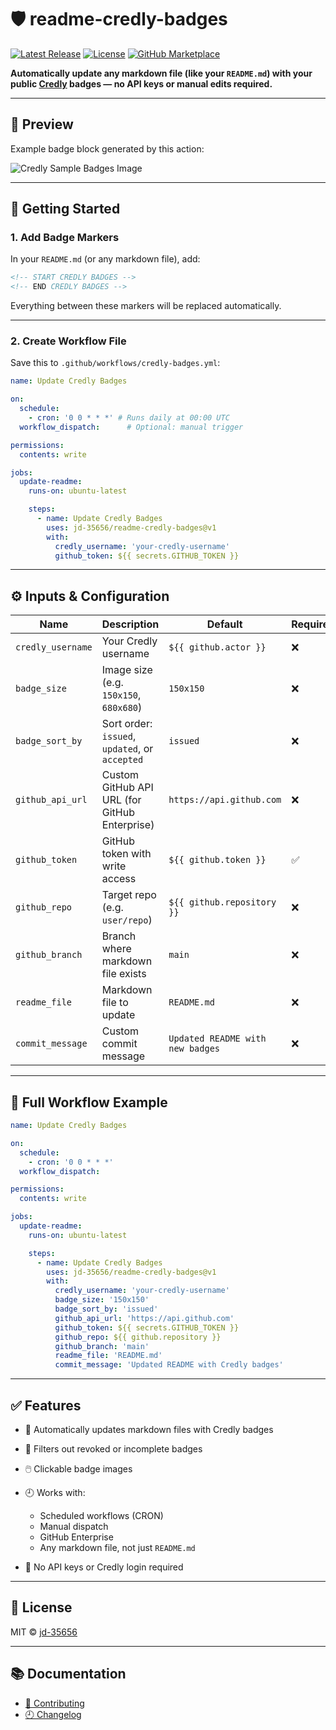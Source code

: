 # 🛡️ readme-credly-badges

[![Latest Release](https://img.shields.io/github/release/jd-35656/readme-credly-badges.svg?style=flat-square)](https://github.com/jd-35656/readme-credly-badges/releases)
[![License](https://img.shields.io/github/license/jd-35656/readme-credly-badges?style=flat-square)](LICENSE)
[![GitHub Marketplace](https://img.shields.io/badge/Marketplace-readme--credly--badges-blue?logo=github&style=flat-square)](https://github.com/marketplace/actions/readme-credly-badges)

**Automatically update any markdown file (like your `README.md`) with your public [Credly](https://www.credly.com/) badges — no API keys or manual edits required.**

---

## 📸 Preview

Example badge block generated by this action:

![Credly Sample Badges Image](assets/badge-sample.png)

---

## 🚀 Getting Started

### 1. Add Badge Markers

In your `README.md` (or any markdown file), add:

```md
<!-- START CREDLY BADGES -->
<!-- END CREDLY BADGES -->
```

Everything between these markers will be replaced automatically.

---

### 2. Create Workflow File

Save this to `.github/workflows/credly-badges.yml`:

```yaml
name: Update Credly Badges

on:
  schedule:
    - cron: '0 0 * * *' # Runs daily at 00:00 UTC
  workflow_dispatch:      # Optional: manual trigger

permissions:
  contents: write

jobs:
  update-readme:
    runs-on: ubuntu-latest

    steps:
      - name: Update Credly Badges
        uses: jd-35656/readme-credly-badges@v1
        with:
          credly_username: 'your-credly-username'
          github_token: ${{ secrets.GITHUB_TOKEN }}
```

---

## ⚙️ Inputs & Configuration

| Name              | Description                                    | Default                          | Required |
| ----------------- | ---------------------------------------------- | -------------------------------- | -------- |
| `credly_username` | Your Credly username                           | `${{ github.actor }}`            | ❌        |
| `badge_size`      | Image size (e.g. `150x150`, `680x680`)         | `150x150`                        | ❌        |
| `badge_sort_by`   | Sort order: `issued`, `updated`, or `accepted` | `issued`                         | ❌        |
| `github_api_url`  | Custom GitHub API URL (for GitHub Enterprise)  | `https://api.github.com`         | ❌        |
| `github_token`    | GitHub token with write access                 | `${{ github.token }}`            | ✅        |
| `github_repo`     | Target repo (e.g. `user/repo`)                 | `${{ github.repository }}`       | ❌        |
| `github_branch`   | Branch where markdown file exists              | `main`                           | ❌        |
| `readme_file`     | Markdown file to update                        | `README.md`                      | ❌        |
| `commit_message`  | Custom commit message                          | `Updated README with new badges` | ❌        |

---

## 🧪 Full Workflow Example

```yaml
name: Update Credly Badges

on:
  schedule:
    - cron: '0 0 * * *'
  workflow_dispatch:

permissions:
  contents: write

jobs:
  update-readme:
    runs-on: ubuntu-latest

    steps:
      - name: Update Credly Badges
        uses: jd-35656/readme-credly-badges@v1
        with:
          credly_username: 'your-credly-username'
          badge_size: '150x150'
          badge_sort_by: 'issued'
          github_api_url: 'https://api.github.com'
          github_token: ${{ secrets.GITHUB_TOKEN }}
          github_repo: ${{ github.repository }}
          github_branch: 'main'
          readme_file: 'README.md'
          commit_message: 'Updated README with Credly badges'
```

---

## ✅ Features

- 🔄 Automatically updates markdown files with Credly badges
- 🚫 Filters out revoked or incomplete badges
- 🖱️ Clickable badge images
- 🕘 Works with:

  - Scheduled workflows (CRON)
  - Manual dispatch
  - GitHub Enterprise
  - Any markdown file, not just `README.md`
- 🔐 No API keys or Credly login required

---

## 📄 License

MIT © [jd-35656](https://github.com/jd-35656)

---

## 📚 Documentation

- [🤝 Contributing](docs/contributing.md)
- [🕘 Changelog](docs/changelog.md)
